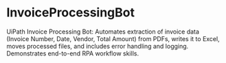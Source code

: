 # InvoiceProcessingBot
UiPath Invoice Processing Bot: Automates extraction of invoice data (Invoice Number, Date, Vendor, Total Amount) from PDFs, writes it to Excel, moves processed files, and includes error handling and logging. Demonstrates end-to-end RPA workflow skills.
